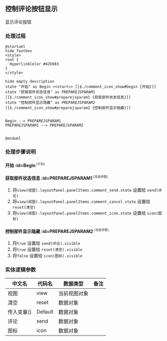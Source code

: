 ## 控制评论按钮显示 <!-- {docsify-ignore-all} -->

   显示评论按钮

### 处理过程

```plantuml
@startuml
hide footbox
<style>
root {
  HyperlinkColor #42b983
}
</style>

hide empty description
state "开始" as Begin <<start>> [[$./comment_icon_show#begin {开始}]]
state "获取部件状态信息" as PREPAREJSPARAM1  [[$./comment_icon_show#preparejsparam1 {获取部件状态信息}]]
state "控制部件显示隐藏" as PREPAREJSPARAM2  [[$./comment_icon_show#preparejsparam2 {控制部件显示隐藏}]]


Begin --> PREPAREJSPARAM1
PREPAREJSPARAM1 --> PREPAREJSPARAM2


@enduml
```


### 处理步骤说明

#### 开始 :id=Begin<sup class="footnote-symbol"> <font color=gray size=1>[开始]</font></sup>




#### 获取部件状态信息 :id=PREPAREJSPARAM1<sup class="footnote-symbol"> <font color=gray size=1>[准备参数]</font></sup>



1. 将`view(视图).layoutPanel.panelItems.comment_send.state` 设置给  `send(评论)`
2. 将`view(视图).layoutPanel.panelItems.comment_cancel.state` 设置给  `reset(清空)`
3. 将`view(视图).layoutPanel.panelItems.comment_icon.state` 设置给  `icon(图标)`

#### 控制部件显示隐藏 :id=PREPAREJSPARAM2<sup class="footnote-symbol"> <font color=gray size=1>[准备参数]</font></sup>



1. 将`true` 设置给  `send(评论).visible`
2. 将`true` 设置给  `reset(清空).visible`
3. 将`false` 设置给  `icon(图标).visible`



### 实体逻辑参数

|    中文名   |    代码名    |  数据类型      |备注 |
| --------| --------| --------  | --------   |
|视图|view|当前视图对象||
|清空|reset|数据对象||
|传入变量(<i class="fa fa-check"/></i>)|Default|数据对象||
|评论|send|数据对象||
|图标|icon|数据对象||
